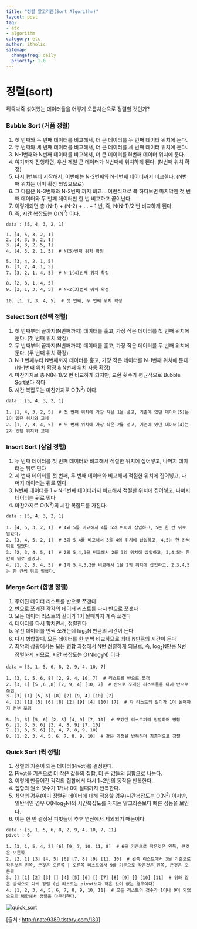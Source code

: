 ```yaml
---
title: "정렬 알고리즘(Sort Algorithm)"
layout: post
tag:
- etc
- algorithm
category: etc
author: itholic
sitemap:
  changefreq: daily
  priority: 1.0
---
```


# 정렬(sort)

뒤죽박죽 섞여있는 데이터들을 어떻게 오름차순으로 정렬할 것인가?

### Bubble Sort (거품 정렬)

1. 첫 번째와 두 번째 데이터를 비교해서, 더 큰 데이터를 두 번째 데이터 위치에 둔다.
2. 두 번째와 세 번째 데이터를 비교해서, 더 큰 데이터를 세 번째 데이터 위치에 둔다.
3. N-1번째와 N번째 데이터를 비교해서, 더 큰 데이터를 N번째 데이터 위치에 둔다.
4. 여기까지 진행하면, 우선 제일 큰 데이터가 N번째에 위치하게 된다. (N번째 위치 확정)
5. 다시 1번부터 시작해서, 이번에는 N-2번째와 N-1번째 데이터까지 비교한다. (N번째 위치는 이미 확정 되었으므로)
6. 그 다음은 N-3번째와 N-2번째 까지 비교... 이런식으로 쭉 하다보면 마지막엔 첫 번째 데이터와 두 번째 데이터만 한 번 비교하고 끝이난다.
6. 이렇게되면 총 (N-1) + (N-2) + ... + 1 번, 즉, N(N-1)/2 번 비교하게 된다.
7. 즉, 시간 복잡도는 O(N<sup>2</sup>) 이다.

```
data : [5, 4, 3, 2, 1]

1. [4, 5, 3, 2, 1]
2. [4, 3, 5, 2, 1]
3. [4, 3, 2, 5, 1]
4. [4, 3, 2, 1, 5]  # N(5)번째 위치 확정

5. [3, 4, 2, 1, 5]
6. [3, 2, 4, 1, 5]
7. [3, 2, 1, 4, 5]  # N-1(4)번째 위치 확정

8. [2, 3, 1, 4, 5]
9. [2, 1, 3, 4, 5]  # N-2(3)번째 위치 확정

10. [1, 2, 3, 4, 5]  # 첫 번째, 두 번째 위치 확정
```

### Select Sort (선택 정렬)

1. 첫 번째부터 끝까지(N번째까지) 데이터를 훑고, 가장 작은 데이터를 첫 번째 위치에 둔다. (첫 번째 위치 확정)
2. 두 번째부터 끝까지(N번째까지) 데이터를 훑고, 가장 작은 데이터를 두 번째 위치에 둔다. (두 번째 위치 확정)
3. N-1 번째부터 N번째까지 데이터를 훑고, 가장 작은 데이터를 N-1번째 위치에 둔다. (N-1번째 위치 확정 & N번째 위치 자동 확정)
4. 마찬가지로 총 N(N-1)/2 번 비교하게 되지만, 교환 횟수가 평균적으로 Bubble Sort보다 적다
5. 시간 복잡도는 마찬가지로 O(N<sup>2</sup>) 이다.

```
data : [5, 4, 3, 2, 1]

1. [1, 4, 3, 2, 5]  # 첫 번째 위치에 가장 작은 1을 넣고, 기존에 있던 데이터(5)는 1이 있던 위치와 교체
2. [1, 2, 3, 4, 5]  # 두 번째 위치에 가장 작은 2를 넣고, 기존에 있던 데이터(4)는 2가 있던 위치와 교체
```

### Insert Sort (삽입 정렬)

1. 두 번째 데이터를 첫 번째 데이터와 비교해서 적절한 위치에 집어넣고, 나머지 데이터는 뒤로 민다
2. 세 번째 데이터를 첫 번째, 두 번째 데이터와 비교해서 적절한 위치에 집어넣고, 나머지 데이터는 뒤로 민다
3. N번째 데이터를 1 ~ N-1번째 데이터까지 비교해서 적절한 위치에 집어넣고, 나머지 데이터는 뒤로 민다
4. 마찬가지로 O(N<sup>2</sup>)의 시간 복잡도를 가진다.

```
data : [5, 4, 3, 2, 1]

1. [4, 5, 3, 2, 1]  # 4와 5를 비교해서 4를 5의 위치에 삽입하고, 5는 한 칸 뒤로 밀었다.
2. [3, 4, 5, 2, 1]  # 3과 5,4를 비교해서 3을 4의 위치에 삽입하고, 4,5는 한 칸씩 뒤로 밀었다.
3. [2, 3, 4, 5, 1]  # 2와 5,4,3을 비교해서 2를 3의 위치에 삽입하고, 3,4,5는 한 칸씩 뒤로 밀었다.
4. [1, 2, 3, 4, 5]  # 1과 5,4,3,2를 비교해서 1을 2의 위치에 삽입하고, 2,3,4,5는 한 칸씩 뒤로 밀었다.
```

### Merge Sort (합병 정렬)

1. 주어진 데이터 리스트를 반으로 쪼갠다
2. 반으로 쪼개진 각각의 데이터 리스트를 다시 반으로 쪼갠다
3. 모든 데이터 리스트의 길이가 1이 될때까지 계속 쪼갠다
4. 데이터를 다시 합치면서, 정렬한다
5. 우선 데이터를 반씩 쪼개는데 log<sub>2</sub>N 만큼의 시간이 든다
6. 다시 병합할때, 모든 데이터를 한 번씩 비교하므로 최대 N만큼의 시간이 든다
7. 최악의 상황에서는 모든 병합 과정에서 N번 정렬하게 되므로, 즉, log<sub>2</sub>N만큼 N번 정렬하게 되므로, 시간 복잡도는 O(Nlog<sub>2</sub>N) 이다

```
data = [3, 1, 5, 6, 8, 2, 9, 4, 10, 7] 

1. [3, 1, 5, 6, 8] [2, 9, 4, 10, 7]  # 리스트를 반으로 쪼갬
2. [3, 1] [5 ,6 ,8] [2, 9, 4] [10, 7]  # 반으로 쪼개진 리스트들을 다시 반으로 쪼갬
3. [3] [1] [5, 6] [8] [2] [9, 4] [10] [7]
4. [3] [1] [5] [6] [8] [2] [9] [4] [10] [7]  # 각 리스트의 길이가 1이 될때까지 전부 쪼갬

5. [1, 3] [5, 6] [2, 8] [4, 9] [7, 10]  # 쪼갰던 리스트끼리 정렬하며 병합
6. [1, 3, 5, 6] [2, 4, 8, 9] [7, 10]
7. [1, 3, 5, 6] [2, 4, 7, 8, 9, 10]
8. [1, 2, 3, 4, 5, 6, 7, 8, 9, 10]  # 같은 과정을 반복하며 최종적으로 정렬

```


### Quick Sort (퀵 정렬)

1. 정렬의 기준이 되는 데이터(Pivot)를 결정한다.
2. Pivot을 기준으로 더 작은 값들의 집합, 더 큰 값들의 집합으로 나눈다.
3. 이렇게 만들어진 각각의 집합에서 다시 1~2번의 동작을 반복한다.
4. 집합의 원소 갯수가 1개나 0이 될때까지 반복한다.
5. 최악의 경우(이미 정렬된 데이터에 대해 적용할 경우)시간복잡도는 O(N<sup>2</sup>) 이지만, 일반적인 경우 O(Nlog<sub>2</sub>N)의 시간복잡도를 가지는 알고리즘보다 빠른 성능을 보인다.
6. 이는 한 번 결정된 피벗들이 추후 연산에서 제외되기 때문이다.

```
data : [3, 1, 5, 6, 8, 2, 9, 4, 10, 7, 11] 
pivot : 6

1. [3, 1, 5, 4, 2] [6] [9, 7, 10, 11, 8]  # 6을 기준으로 작은것은 왼쪽, 큰것은 오른쪽
2. [2, 1] [3] [4, 5] [6] [7, 8] [9] [11, 10]  # 왼쪽 리스트에서 3을 기준으로 작은것은 왼쪽, 큰것은 오른쪽 | 오른쪽 리스트에서 9를 기준으로 작은것은 왼쪽, 큰것은 오른쪽
3. [] [1] [2] [3] [] [4] [5] [6] [] [7] [8] [9] [] [10] [11]  # 위와 같은 방식으로 다시 정렬 (빈 리스트는 pivot보다 작은 값이 없는 경우이다)
4. [1, 2, 3, 4, 5, 6, 7, 8, 9, 10, 11]  # 모든 리스트의 갯수가 1이나 0이 되었으므로 병합해서 정렬을 마무리한다.
```

![quick_sort](./img/quick_sort.png)

[출처 : http://nate9389.tistory.com/130]